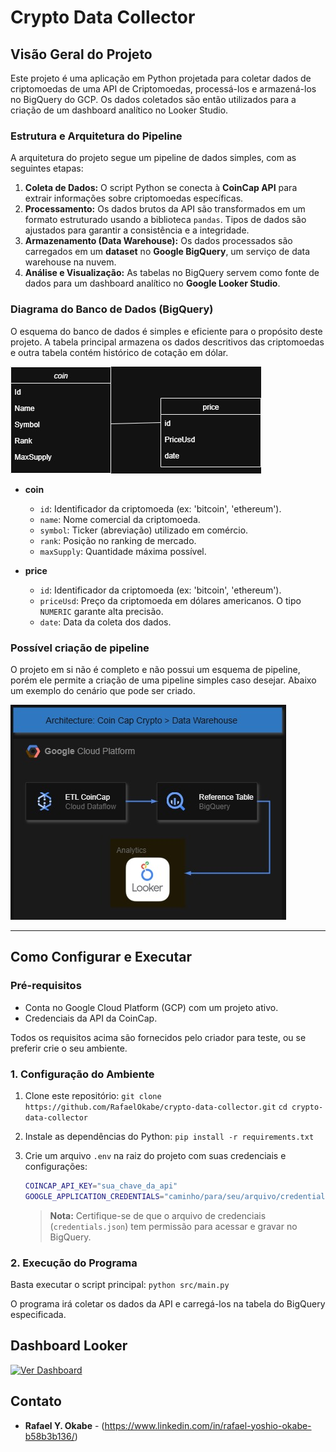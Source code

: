 # Crypto Data Collector

## Visão Geral do Projeto

Este projeto é uma aplicação em Python projetada para coletar dados de criptomoedas de uma API de Criptomoedas, processá-los e armazená-los no BigQuery do GCP. Os dados coletados são então utilizados para a criação de um dashboard analítico no Looker Studio.

### Estrutura e Arquitetura do Pipeline

A arquitetura do projeto segue um pipeline de dados simples, com as seguintes etapas:

1.  **Coleta de Dados:** O script Python se conecta à **CoinCap API** para extrair informações sobre criptomoedas específicas.
2.  **Processamento:** Os dados brutos da API são transformados em um formato estruturado usando a biblioteca `pandas`. Tipos de dados são ajustados para garantir a consistência e a integridade.
3.  **Armazenamento (Data Warehouse):** Os dados processados são carregados em um **dataset** no **Google BigQuery**, um serviço de data warehouse na nuvem.
4.  **Análise e Visualização:** As tabelas no BigQuery servem como fonte de dados para um dashboard analítico no **Google Looker Studio**.

### Diagrama do Banco de Dados (BigQuery)

O esquema do banco de dados é simples e eficiente para o propósito deste projeto. A tabela principal armazena os dados descritivos das criptomoedas e outra tabela contém histórico de cotação em dólar.

![Esquema de tabelas no BigQuery](assets/DiagramCrypto.jpg)

* **coin**
    * `id`: Identificador da criptomoeda (ex: 'bitcoin', 'ethereum').
    * `name`: Nome comercial da criptomoeda.
    * `symbol`: Ticker (abreviação) utilizado em comércio.
    * `rank`: Posição no ranking de mercado.
    * `maxSupply`: Quantidade máxima possível.

* **price**
    * `id`: Identificador da criptomoeda (ex: 'bitcoin', 'ethereum').
    * `priceUsd`: Preço da criptomoeda em dólares americanos. O tipo `NUMERIC` garante alta precisão.
    * `date`: Data da coleta dos dados.

### Possível criação de pipeline

O projeto em si não é completo e não possui um esquema de pipeline, porém ele permite a criação de uma pipeline simples caso desejar. Abaixo um exemplo do cenário que pode ser criado.

![Esquema de pipeline no GCP](assets/FluxoGCPpip.jpg)

---

## Como Configurar e Executar

### Pré-requisitos

* Conta no Google Cloud Platform (GCP) com um projeto ativo.
* Credenciais da API da CoinCap.

Todos os requisitos acima são fornecidos pelo criador para teste, ou se preferir crie o seu ambiente.

### 1. Configuração do Ambiente

1.  Clone este repositório:
    `git clone https://github.com/RafaelOkabe/crypto-data-collector.git`
    `cd crypto-data-collector`

2.  Instale as dependências do Python:
    `pip install -r requirements.txt`

3.  Crie um arquivo `.env` na raiz do projeto com suas credenciais e configurações:

    ```bash
    COINCAP_API_KEY="sua_chave_da_api"
    GOOGLE_APPLICATION_CREDENTIALS="caminho/para/seu/arquivo/credentials.json"
    ```

    > **Nota:** Certifique-se de que o arquivo de credenciais (`credentials.json`) tem permissão para acessar e gravar no BigQuery.

### 2. Execução do Programa

Basta executar o script principal:
`python src/main.py`

O programa irá coletar os dados da API e carregá-los na tabela do BigQuery especificada.

## Dashboard Looker

[![Ver Dashboard](https://img.shields.io/badge/Ver%20Dashboard-blue)](https://lookerstudio.google.com/s/tvc2xy50wks)

## Contato

* **Rafael Y. Okabe** - (https://www.linkedin.com/in/rafael-yoshio-okabe-b58b3b136/)